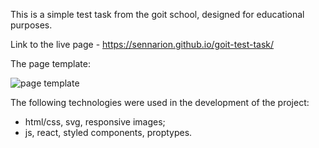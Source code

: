 This is a simple test task from the goit school, designed for educational
purposes.

Link to the live page - https://sennarion.github.io/goit-test-task/

The page template:

![page template](https://user-images.githubusercontent.com/81872621/209424676-87b81c23-131d-499d-93cc-9a4252a7ba9e.jpg)

The following technologies were used in the development of the project:

- html/css, svg, responsive images;
- js, react, styled components, proptypes.
